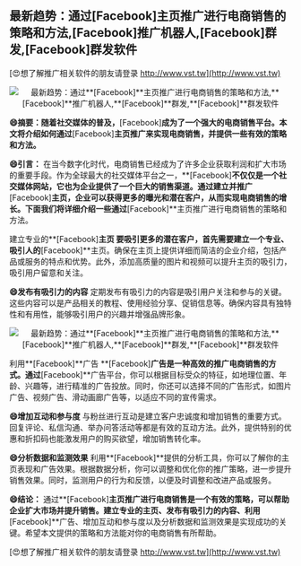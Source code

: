 ## **最新趋势：通过**[Facebook]**主页推广进行电商销售的策略和方法,**[Facebook]**推广机器人,**[Facebook]**群发,**[Facebook]**群发软件**

[😍想了解推广相关软件的朋友请登录 http://www.vst.tw](http://www.vst.tw)

 <center><img src="https://vst.tw/MP4/tuiguang/png/5.png" alt="最新趋势：通过**[Facebook]**主页推广进行电商销售的策略和方法,**[Facebook]**推广机器人,**[Facebook]**群发,**[Facebook]**群发软件"></center>

**😄摘要：随着社交媒体的普及，**[Facebook]**成为了一个强大的电商销售平台。本文将介绍如何通过**[Facebook]**主页推广来实现电商销售，并提供一些有效的策略和方法。**

**😄引言：**
在当今数字化时代，电商销售已经成为了许多企业获取利润和扩大市场的重要手段。作为全球最大的社交媒体平台之一，**[Facebook]**不仅仅是一个社交媒体网站，它也为企业提供了一个巨大的销售渠道。通过建立并推广**[Facebook]**主页，企业可以获得更多的曝光和潜在客户，从而实现电商销售的增长。下面我们将详细介绍一些通过**[Facebook]**主页推广进行电商销售的策略和方法。

建立专业的**[Facebook]**主页
要吸引更多的潜在客户，首先需要建立一个专业、吸引人的**[Facebook]**主页。确保在主页上提供详细而简洁的企业介绍，包括产品或服务的特点和优势。此外，添加高质量的图片和视频可以提升主页的吸引力，吸引用户留意和关注。

**😄发布有吸引力的内容**
定期发布有吸引力的内容是吸引用户关注和参与的关键。这些内容可以是产品相关的教程、使用经验分享、促销信息等。确保内容具有独特性和有用性，能够吸引用户的兴趣并增强品牌形象。

 <center><img src="https://vst.tw/MP4/tuiguang/png/8.png" alt="最新趋势：通过**[Facebook]**主页推广进行电商销售的策略和方法,**[Facebook]**推广机器人,**[Facebook]**群发,**[Facebook]**群发软件"></center>

利用**[Facebook]**广告
**[Facebook]**广告是一种高效的推广电商销售的方式。通过**[Facebook]**广告平台，你可以根据目标受众的特征，如地理位置、年龄、兴趣等，进行精准的广告投放。同时，你还可以选择不同的广告形式，如图片广告、视频广告、滑动画廊广告等，以适应不同的宣传需求。

**😄增加互动和参与度**
与粉丝进行互动是建立客户忠诚度和增加销售的重要方式。回复评论、私信沟通、举办问答活动等都是有效的互动方法。此外，提供特别的优惠和折扣码也能激发用户的购买欲望，增加销售转化率。

**😄分析数据和监测效果**
利用**[Facebook]**提供的分析工具，你可以了解你的主页表现和广告效果。根据数据分析，你可以调整和优化你的推广策略，进一步提升销售效果。同时，监测用户的行为和反馈，以便及时调整和改进产品或服务。

**😄结论：**
通过**[Facebook]**主页推广进行电商销售是一个有效的策略，可以帮助企业扩大市场并提升销售。建立专业的主页、发布有吸引力的内容、利用**[Facebook]**广告、增加互动和参与度以及分析数据和监测效果是实现成功的关键。希望本文提供的策略和方法能对你的电商销售有所帮助。

[😍想了解推广相关软件的朋友请登录 http://www.vst.tw](http://www.vst.tw)



